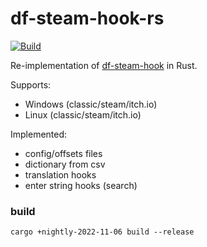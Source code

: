 # df-steam-hook-rs

[![Build](https://github.com/dfint/df-steam-hook-rs/actions/workflows/build.yml/badge.svg)](https://github.com/dfint/df-steam-hook-rs/actions/workflows/build.yml)

Re-implementation of [df-steam-hook](https://github.com/dfint/df-steam-hook) in
Rust.

Supports:

- Windows (classic/steam/itch.io)
- Linux (classic/steam/itch.io)

Implemented:

- config/offsets files
- dictionary from csv
- translation hooks
- enter string hooks (search)

### build

```shell
cargo +nightly-2022-11-06 build --release
```
